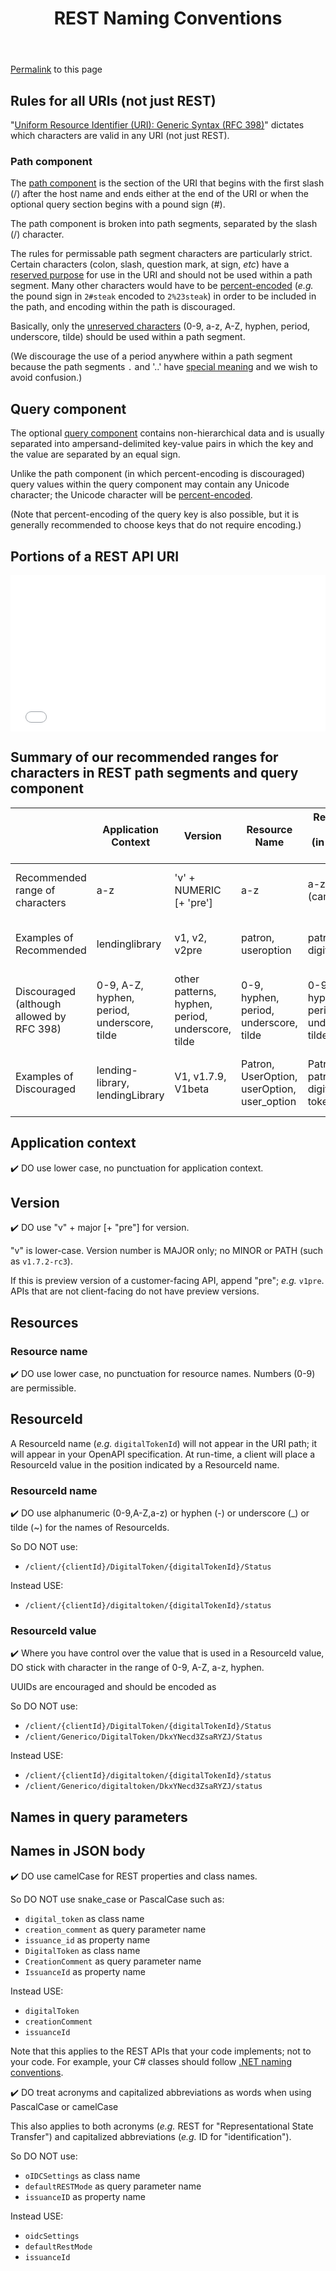 ﻿---
type: docs
title: "REST Naming Conventions"
linkTitle: "Naming Conventions"
weight: 4
description: >
  Remember, your code will be read more times than it is written.
aliases:
  - /link-to/rest-naming
---
<p><a href="/link-to/rest-naming">Permalink</a> to this page</p>

## Rules for all URIs (not just REST)

"[Uniform Resource Identifier (URI): Generic Syntax (RFC 398)](https://pretty-rfc.herokuapp.com/RFC3986)"
dictates which characters are valid in any URI (not just REST).

### Path component

The 
[path component](https://pretty-rfc.herokuapp.com/RFC3986#path)
is the section of the URI that begins with the first slash (/) after the host name
and ends either at the end of the URI or when the optional query section begins with a pound sign (#).

The path component is broken into path segments, separated by the slash (/) character.

The rules for permissable path segment characters are particularly strict.
Certain characters
(colon, slash, question mark, at sign, <i>etc</i>)
have a
[reserved purpose](https://pretty-rfc.herokuapp.com/RFC3986#reserved)
for use in the URI and should not be used within a path segment.
Many other characters would have to be 
[percent-encoded](https://pretty-rfc.herokuapp.com/RFC3986#percent-encoding)
(<i>e.g.</i> the pound sign in `2#steak` encoded to `2%23steak`)
in order to be included in the path, and encoding within the path is discouraged.

Basically, only the 
[unreserved characters](https://pretty-rfc.herokuapp.com/RFC3986#unreserved)
(0-9, a-z, A-Z, hyphen, period, underscore, tilde)
should be used within a path segment.

(We discourage the use of a period anywhere within a path segment because
the path segments `.` and '..' have 
[special meaning](https://pretty-rfc.herokuapp.com/RFC3986#path)
and we wish to avoid confusion.)

## Query component

The optional
[query component](https://pretty-rfc.herokuapp.com/RFC3986#query)
contains non-hierarchical data and is usually
separated into ampersand-delimited key-value pairs 
in which the key and the value are separated by an equal sign.

Unlike the path component (in which percent-encoding is discouraged)
query values within the query component may contain any Unicode
character; the Unicode character will be 
[percent-encoded](https://pretty-rfc.herokuapp.com/RFC3986#percent-encoding).

(Note that percent-encoding of the query key is also possible, but it is
generally recommended to choose keys that do not require encoding.)

## Portions of a REST API URI
<div>
<iframe src="/images/restful-apis/endpoint-diagram/endpoint-diagram.html" style="border:none;position:relative;top:0;left:0;width:100%;height:250px"></iframe>
</div>

## Summary of our recommended ranges for characters in REST path segments and query component

|                                           | Application Context                         | Version                                           | Resource Name                               | ResourceId Name<br>(in OpenAPI spec)          | ResourceId Value                         | Query Key                                                                  | Query Value
|-------------------------------------------|---------------------------------------------|---------------------------------------------------|---------------------------------------------|-----------------------------------------------|------------------------------------------|-----------------------------------------------------------------------|---
| Recommended range of characters           | a-z                                         | 'v' + NUMERIC [+ 'pre']                           | a-z                                         | a-z, A-Z (camelCase)                          | 0-9, A-Z, a-z, hyphen, underscore, tilde | a-z, A-Z (camelCase)                                                  | 0-9, A-Z, a-z, hyphen, period, underscore, tilde
| Examples of Recommended                   | lendinglibrary                              | v1, v2, v2pre                                     | patron, useroption                          | patronId, digitalTokenId                      | 142093449X, 3u-5y_e5~u2-mcpL             | coverType, bookId, startingAfter                                      | 12, true, 1982RedVariant
| Discouraged (although allowed by RFC 398) | 0-9, A-Z, hyphen, period, underscore, tilde | other patterns, hyphen, period, underscore, tilde | 0-9, hyphen, period, underscore, tilde      | 0-9, A-Z, hyphen, period, underscore, tilde   | period                                   | 0-9, hyphen, period, underscore, tilde, characters requiring encoding | enums that use characters requiring encoding
| Examples of Discouraged                   | lending-library, lendingLibrary             | V1, v1.7.9, V1beta                                | Patron, UserOption, userOption, user_option | PatronId, patronID, digital-token-id          | .142093449X                              | cover-type, BookId, starting-after, starting_after, starting%5Fafter  | application/json, application%2Fjson

## Application context

✔️ DO use lower case, no punctuation for application context.

## Version

✔️ DO use "v" + major [+ "pre"] for version.

"v" is lower-case. Version number is MAJOR only; no MINOR or PATH (such as `v1.7.2-rc3`).

If this is preview version of a customer-facing API, append "pre"; <i>e.g.</i> `v1pre`.
APIs that are not client-facing do not have preview versions.

## Resources


### Resource name

✔️ DO use lower case, no punctuation for resource names. Numbers (0-9) are permissible.

## ResourceId

A ResourceId name 
(<i>e.g.</i> `digitalTokenId`)
will not appear in the URI path; it will appear in your
OpenAPI specification.
At run-time, a client will place a ResourceId value
in the position indicated by a ResourceId name.

### ResourceId name

✔️ DO use alphanumeric (0-9,A-Z,a-z) or hyphen (-) or underscore (_) or tilde (~)  for the names of ResourceIds.

So DO NOT use: 
  - `/client/{clientId}/DigitalToken/{digitalTokenId}/Status`

Instead USE:

  - `/client/{clientId}/digitaltoken/{digitalTokenId}/status`

### ResourceId value

✔️ Where you have control over the value that is used in a ResourceId value,
DO stick with character in the range of 0-9, A-Z, a-z, hyphen.

UUIDs are encouraged and should be encoded as 

So DO NOT use: 
  - `/client/{clientId}/DigitalToken/{digitalTokenId}/Status`
  - `/client/Generico/DigitalToken/DkxYNecd3ZsaRYZJ/Status`

Instead USE:

  - `/client/{clientId}/digitaltoken/{digitalTokenId}/status`
  - `/client/Generico/digitaltoken/DkxYNecd3ZsaRYZJ/status`

## Names in query parameters

## Names in JSON body

✔️ DO use camelCase for REST properties and class names.

So DO NOT use snake_case or PascalCase such as:

 - `digital_token` as class name
 - `creation_comment` as query parameter name
 - `issuance_id` as property name
 - `DigitalToken` as class name
 - `CreationComment` as query parameter name
 - `IssuanceId` as property name

Instead USE:

 - `digitalToken`
 - `creationComment`
 - `issuanceId`

Note that this applies to the REST APIs that your code
implements; not to your code. For example,
your C# classes should follow 
[.NET naming conventions](/link-to/dotnet-naming).

✔️ DO treat acronyms and capitalized abbreviations as words when using PascalCase or camelCase

This also applies to both acronyms
(<i>e.g.</i> REST for "Representational State Transfer")
and capitalized abbreviations
(<i>e.g.</i> ID for "identification").

So DO NOT use:

 - `oIDCSettings` as class name
 - `defaultRESTMode` as query parameter name
 - `issuanceID` as property name

Instead USE:

 - `oidcSettings`
 - `defaultRestMode`
 - `issuanceId`

